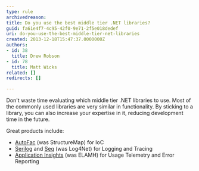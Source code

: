 ```yaml
---
type: rule
archivedreason: 
title: Do you use the best middle tier .NET libraries?
guid: fa61e4f7-4c95-42f0-9e71-2f5e018dedef
uri: do-you-use-the-best-middle-tier-net-libraries
created: 2013-12-18T15:47:37.0000000Z
authors:
- id: 38
  title: Drew Robson
- id: 78
  title: Matt Wicks
related: []
redirects: []

---
```


Don't waste time evaluating which middle tier .NET libraries to use. Most of the commonly used libraries are very similar in functionality. By sticking to a library, you can also increase your expertise in it, reducing development time in the future.

<!--endintro-->


Great products include:

* [AutoFac](https&#58;//autofac.org/) (was StructureMap) for IoC
* [Serilog](https&#58;//serilog.net/) and [Seq](https&#58;//datalust.co/) (was Log4Net) for Logging and Tracing
* [Application Insights](/rules-to-better-application-insights-for-visual-studio-online) (was ELAMH) for Usage Telemetry and Error Reporting
